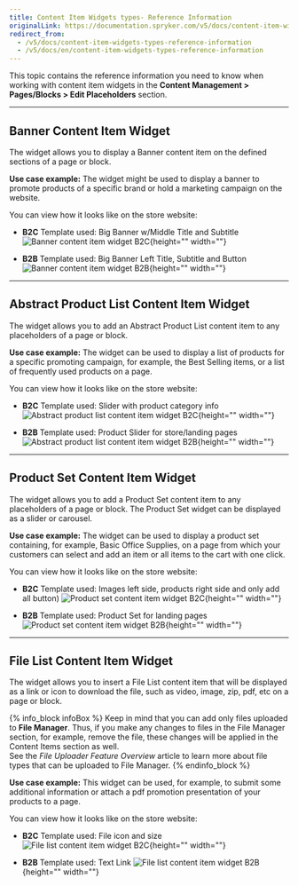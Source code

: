 ```yaml
---
title: Content Item Widgets types- Reference Information
originalLink: https://documentation.spryker.com/v5/docs/content-item-widgets-types-reference-information
redirect_from:
  - /v5/docs/content-item-widgets-types-reference-information
  - /v5/docs/en/content-item-widgets-types-reference-information
---
```


This topic contains the reference information you need to know when working with content item widgets in the **Content Management > Pages/Blocks > Edit Placeholders** section.
***
## Banner Content Item Widget
The widget allows you to display a Banner content item on the defined sections of a page or block.

**Use case example:** The widget might be used to display a banner to promote products of a specific brand or hold a marketing campaign on the website.

You can view how it looks like on the store website:

* **B2C**
    Template used: Big Banner w/Middle Title and Subtitle
![Banner content item widget B2C](https://spryker.s3.eu-central-1.amazonaws.com/docs/User+Guides/Back+Office+User+Guides/Content+Management+System/Content+Item+Widgets/Content+Item+Widgets+types%3A+Reference+Information/banner-yves-b2c.gif){height="" width=""}

* **B2B**
    Template used: Big Banner Left Title, Subtitle and Button
![Banner content item widget B2B](https://spryker.s3.eu-central-1.amazonaws.com/docs/User+Guides/Back+Office+User+Guides/Content+Management+System/Content+Item+Widgets/Content+Item+Widgets+types%3A+Reference+Information/banner-template-b2b.png){height="" width=""}

***
## Abstract Product List Content Item Widget
The widget allows you to add an Abstract Product List content item to any placeholders of a page or block.

**Use case example:** The widget can be used to display a list of products for a specific promoting campaign, for example, the Best Selling items, or a list of frequently used products on a page.

You can view how it looks like on the store website:

* **B2C**
Template used: Slider with product category info
![Abstract product list content item widget B2C](https://spryker.s3.eu-central-1.amazonaws.com/docs/User+Guides/Back+Office+User+Guides/Content+Management+System/Content+Item+Widgets/Content+Item+Widgets+types%3A+Reference+Information/abstract-product-list-yves-b2c.png){height="" width=""}

* **B2B**
Template used: Product Slider for store/landing pages
![Abstract product list content item widget B2B](https://spryker.s3.eu-central-1.amazonaws.com/docs/User+Guides/Back+Office+User+Guides/Content+Management+System/Content+Item+Widgets/Content+Item+Widgets+types%3A+Reference+Information/apl-template-b2b.png){height="" width=""}

***
## Product Set Content Item Widget
The widget allows you to add a Product Set content item to any placeholders of a page or block. The Product Set widget can be displayed as a slider or carousel.

**Use case example:** The widget can be used to display a product set containing, for example, Basic Office Supplies, on a page from which your customers can select and add an item or all items to the cart with one click.

You can view how it looks like on the store website:

* **B2C**
Template used: Images left side, products right side and only add all button)
![Product set content item widget B2C](https://spryker.s3.eu-central-1.amazonaws.com/docs/User+Guides/Back+Office+User+Guides/Content+Management+System/Content+Item+Widgets/Content+Item+Widgets+types%3A+Reference+Information/product-set-yves-b2c.png){height="" width=""}

* **B2B**
Template used: Product Set for landing pages
![Product set content item widget B2B](https://spryker.s3.eu-central-1.amazonaws.com/docs/User+Guides/Back+Office+User+Guides/Content+Management+System/Content+Item+Widgets/Content+Item+Widgets+types%3A+Reference+Information/product-set-template-b2b.png){height="" width=""}

***
## File List Content Item Widget
The widget allows you to insert a File List content item that will be displayed as a link or icon to download the file, such as video, image, zip, pdf, etc on a page or block.

{% info_block infoBox %}
Keep in mind that you can add only files uploaded to **File Manager**. Thus, if you make any changes to files in the File Manager section, for example, remove the file, these changes will be applied in the Content Items section as well. </br>See the _File Uploader Feature Overview_ article to learn more about file types that can be uploaded to File Manager.
{% endinfo_block %}

**Use case example:** This widget can be used, for example, to submit some additional information or attach a pdf promotion presentation of your products to a page.

You can view how it looks like on the store website:

* **B2C**
    Template used: File icon and size
![File list content item widget B2C](https://spryker.s3.eu-central-1.amazonaws.com/docs/User+Guides/Back+Office+User+Guides/Content+Management+System/Content+Item+Widgets/Content+Item+Widgets+types%3A+Reference+Information/file-list-yves-b2c.gif){height="" width=""}

* **B2B**
    Template used: Text Link
![File list content item widget B2B](https://spryker.s3.eu-central-1.amazonaws.com/docs/User+Guides/Back+Office+User+Guides/Content+Management+System/Content+Item+Widgets/Content+Item+Widgets+types%3A+Reference+Information/file-list-yves-b2b.gif){height="" width=""}
